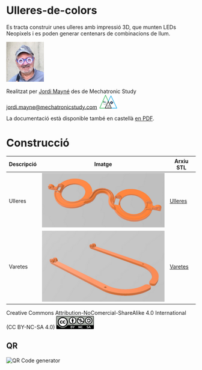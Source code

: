 # Ulleres-de-colors
Es tracta construir unes ulleres amb impressió 3D, que munten LEDs Neopixels i es poden generar centenars de combinacions de llum.  

<img src="Imatges/Ulleres.jpg" width="100" />

Realitzat per [Jordi Mayné](https://github.com/maynej) des de Mechatronic Study jordi.mayne@mechatronicstudy.com <img src="Imatges/Logo3senseFons.png" width="50" />

La documentació està disponible també en castellà [en PDF](https://github.com/maynej/Ulleres-de-colors/tree/main/Doc/). 

# Construcció 
  
Descripció         | Imatge          | Arxiu STL    
------------- | ------------- | ------------- 
Ulleres |![](Imatges/Ulleres.png) | [Ulleres](STL/Ulleres.stl)
Varetes |![](Imatges/Varetes.png) | [Varetes](STL/Varetes.stl)


Creative Commons Attribution-NoComercial-ShareAlike 4.0 International (CC BY-NC-SA 4.0)  <img src="Imatges/CC.png" width="100" />

## QR
<img src="https://www.codigos-qr.com/qr/php/qr_img.php?d=https%3A%2F%2Fgithub.com%2Fmaynej%2FSmarthome-1x1-Module&s=6&e=m" alt="QR Code generator"/>
